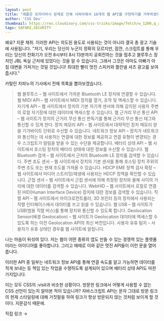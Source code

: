 ```yaml
---
layout: post
title: "애플은 프라이버시 문제로 인해 사파리에서 16개의 웹 API를 구현하기를 거부하였다."
author: 'CSS Dev'
thumbnail: https://res.cloudinary.com/css-tricks/image/fetch/w_1200,q_auto,f_auto/https://css-tricks.com/wp-content/uploads/2018/01/safari-technology-preview.jpg
tags: SAFARI,SECURITY
---
```



왜요? 지문 채취. 이러한 API는 의도된 용도로 사용되는 것이 아니라 결국 총 광고 기술에 사용됩니다. "저기, 우리는 당신이 누군지 정확히 모르지만, 잠깐, 스크립트를 통해 우리는 당신의 전화기가 오전 8시부터 8시 13분까지 공회전하는 것을 멈추고 블루투스 장치인 JBL 욕실 근처에 있었다는 것을 알 수 있습니다. 그래서 그것은 아마도 아빠가 아침 대변을 가져가는 것일 것입니다! 최대한 빨리 멋진 스피커와 플란넬 셔츠 광고를 보여줍시다."

카탈린 치파누의 기사에서 전체 목록을 뽑아보겠습니다.

> 웹 블루투스 – 웹 사이트에서 가까운 Bluetooth LE 장치에 연결할 수 있습니다.
웹 MIDI API – 웹 사이트에서 MIDI 장치를 열거, 조작 및 액세스할 수 있습니다.
자기계 API – 웹 사이트에서 장치의 기본 자기계 센서에 의해 감지된 사용자 주변의 로컬 자기장에 대한 데이터에 액세스할 수 있습니다.
웹 근거리 무선 통신 API – 웹 사이트가 장치의 근거리 무선 통신 판독기를 통해 근거리 무선 통신 태그와 통신할 수 있게 한다.
장치 메모리 API – 웹 사이트에서 대략적인 장치 메모리 양을 기가바이트 단위로 수신할 수 있습니다.
네트워크 정보 API – 장치가 네트워크와 통신하는 데 사용하는 연결에 대한 정보를 제공하고 연결 유형이 변경되는 경우 스크립트가 알림을 받을 수 있는 수단을 제공합니다.
배터리 상태 API – 웹 사이트에서 호스팅 장치의 배터리 상태에 대한 정보를 수신할 수 있습니다.
웹 Bluetooth 검색 – 웹 사이트에서 근처의 Bluetooth LE 장치를 검색할 수 있습니다.
주변 조도 센서 – 웹 사이트에서 장치의 기본 센서를 통해 호스팅 장치 주위의 주변 조도 또는 현재 조도를 가져올 수 있습니다.
HDCP EME 정책 검사 확장 – 웹 사이트에서 미디어 스트리밍/재생에 사용되는 HDCP 정책을 확인할 수 있습니다.
근접 센서 – 웹 사이트에서 근접 센서에 의해 측정된 장치와 물체 사이의 거리에 대한 데이터를 검색할 수 있습니다.
WebHID – 웹 사이트에서 로컬로 연결된 HID(Human Interface Device) 장치에 대한 정보를 검색할 수 있습니다.
직렬 API – 웹 사이트에서 마이크로컨트롤러, 3D 프린터 등의 장치에서 사용되는 직렬 인터페이스에서 데이터를 쓰고 읽을 수 있습니다.
웹 USB – 웹 사이트가 USB(범용 직렬 버스)를 통해 장치와 통신할 수 있도록 합니다.
Geolocation Sensor(배경 Geolocation) – 웹 사이트가 Geolocation 데이터에 액세스할 수 있도록 하는 이전 Geolocation API의 최신 버전입니다.
사용자 유휴 탐지 – 사용자가 유휴 상태인 경우를 웹 사이트에 알립니다.

나는 마음이 뒤섞여 있다. 저는 웹이 어떤 종류의 앱도 만들 수 있는 경쟁력 있는 플랫폼이라는 아이디어를 좋아합니다. 그리고 때때로 이와 같은 멋진 API들이 이런 문을 열어줍니다.

이러한 API 중 일부는 네트워크 정보 API를 통해 연결 속도를 알고 가능하면 데이터를 적게 보내는 등 책임 있는 작업을 수행하도록 설계되어 있으며 배터리 상태 API도 마찬가지입니다.

이는 모두 CSS의 :visit과 비슷한 상황이다. 방문한 링크에서 어떻게 사용할 수 없는 CSS 선언이 있는지 알아본 적이 있습니까? 자바스크립트 API는 문자 그대로 방문 링크의 현재 스타일링에 대해 거짓말을 하여 링크가 항상 방문되지 않는 것처럼 보이게 할 것이다. 지문감식 때문에.

직접 링크 →